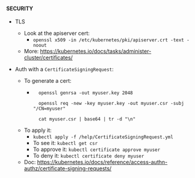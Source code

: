#### SECURITY

- TLS
  - Look at the apiserver cert:
    - `openssl x509 -in /etc/kubernetes/pki/apiserver.crt -text -noout`
  - More: <https://kubernetes.io/docs/tasks/administer-cluster/certificates/>


- Auth with a `CertificateSigningRequest`:
  - To generate a cert:
    - ```
        openssl genrsa -out myuser.key 2048
        
        openssl req -new -key myuser.key -out myuser.csr -subj "/CN=myuser"

        cat myuser.csr | base64 | tr -d "\n"
      ```
  - To apply it:
    - `kubectl apply -f /help/CertificateSigningRequest.yml`
    - To see it: `kubectl get csr`
    - To approve it: `kubectl certificate approve myuser`
    - To deny it:  `kubectl certificate deny myuser`
  - Doc: <https://kubernetes.io/docs/reference/access-authn-authz/certificate-signing-requests/>